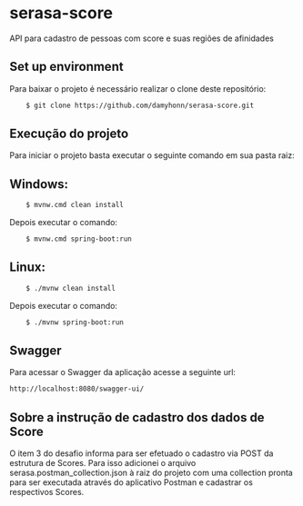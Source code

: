 # serasa-score
API para cadastro de pessoas com score e suas regiões de afinidades


## Set up environment

Para baixar o projeto é necessário realizar o clone deste repositório:

```bash
    $ git clone https://github.com/damyhonn/serasa-score.git
```

## Execução do projeto

Para iniciar o projeto basta executar o seguinte comando em sua pasta raiz:

## Windows:

```bash
    $ mvnw.cmd clean install
```
Depois executar o comando:

```bash
    $ mvnw.cmd spring-boot:run
```

## Linux:

```bash
    $ ./mvnw clean install
```
Depois executar o comando:

```bash
    $ ./mvnw spring-boot:run
```

## Swagger

Para acessar o Swagger da aplicação acesse a seguinte url:

```bash
http://localhost:8080/swagger-ui/
```

## Sobre a instrução de cadastro dos dados de Score

O item 3 do desafio informa para ser efetuado o cadastro via POST da estrutura de Scores.
Para isso adicionei o arquivo serasa.postman_collection.json à raiz do projeto com uma collection pronta para ser executada através do aplicativo Postman e cadastrar os respectivos Scores.